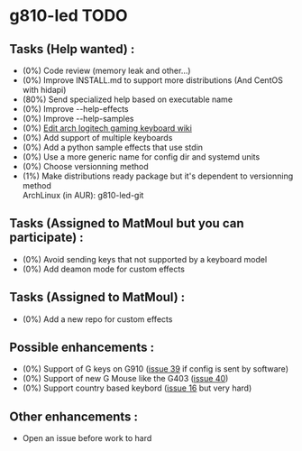 # g810-led TODO

## Tasks (Help wanted) :
* (0%) Code review (memory leak and other...)
* (0%) Improve INSTALL.md to support more distributions (And CentOS with hidapi)
* (80%) Send specialized help based on executable name
* (0%) Improve --help-effects
* (0%) Improve --help-samples
* (0%) [Edit arch logitech gaming keyboard wiki](https://wiki.archlinux.org/index.php/Logitech_Gaming_Keyboards)
* (0%) Add support of multiple keyboards
* (0%) Add a python sample effects that use stdin
* (0%) Use a more generic name for config dir and systemd units
* (0%) Choose versionning method
* (1%) Make distributions ready package but it's dependent to versionning method</br>
ArchLinux (in AUR): g810-led-git

## Tasks (Assigned to MatMoul but you can participate) :
* (0%) Avoid sending keys that not supported by a keyboard model
* (0%) Add deamon mode for custom effects

## Tasks (Assigned to MatMoul) :
* (0%) Add a new repo for custom effects

## Possible enhancements :
* (0%) Support of G keys on G910 ([issue 39](https://github.com/MatMoul/g810-led/issues/39) if config is sent by software)
* (0%) Support of new G Mouse like the G403 ([issue 40](https://github.com/MatMoul/g810-led/issues/40))
* (0%) Support country based keybord ([issue 16](https://github.com/MatMoul/g810-led/issues/16) but very hard)

## Other enhancements :
* Open an issue before work to hard
